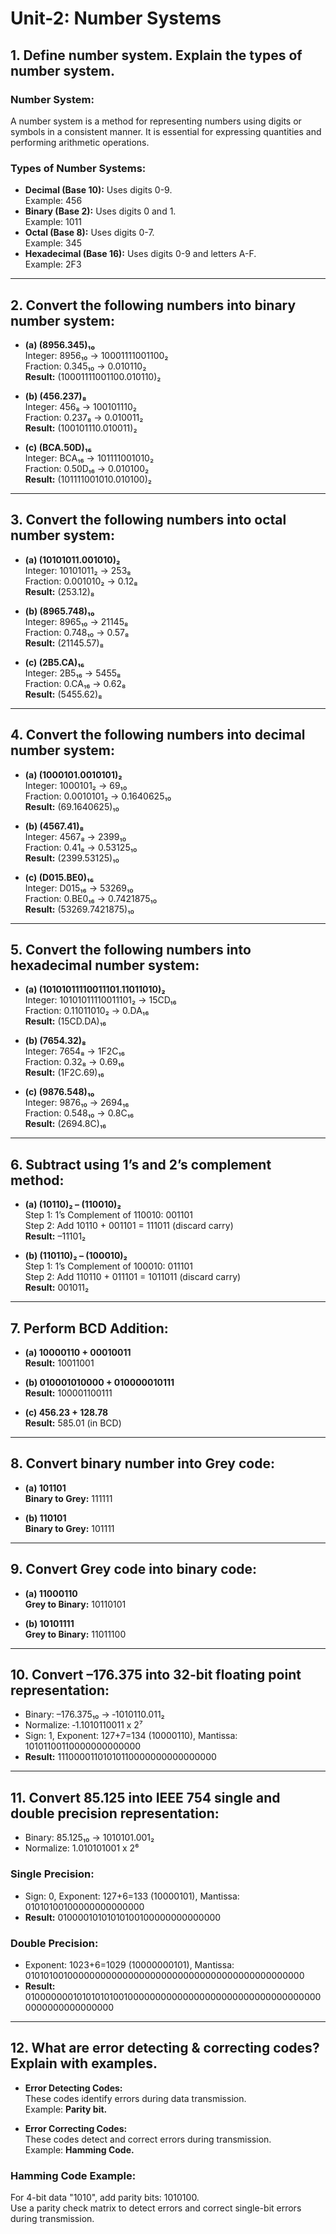 
# Unit-2: Number Systems

## 1. Define number system. Explain the types of number system.

### Number System:
A number system is a method for representing numbers using digits or symbols in a consistent manner. It is essential for expressing quantities and performing arithmetic operations.

### Types of Number Systems:
- **Decimal (Base 10):** Uses digits 0-9.  
  Example: 456
- **Binary (Base 2):** Uses digits 0 and 1.  
  Example: 1011
- **Octal (Base 8):** Uses digits 0-7.  
  Example: 345
- **Hexadecimal (Base 16):** Uses digits 0-9 and letters A-F.  
  Example: 2F3

---

## 2. Convert the following numbers into binary number system:

- **(a) (8956.345)₁₀**  
  Integer: 8956₁₀ → 10001111001100₂  
  Fraction: 0.345₁₀ → 0.010110₂  
  **Result:** (10001111001100.010110)₂

- **(b) (456.237)₈**  
  Integer: 456₈ → 100101110₂  
  Fraction: 0.237₈ → 0.010011₂  
  **Result:** (100101110.010011)₂

- **(c) (BCA.50D)₁₆**  
  Integer: BCA₁₆ → 101111001010₂  
  Fraction: 0.50D₁₆ → 0.010100₂  
  **Result:** (101111001010.010100)₂

---

## 3. Convert the following numbers into octal number system:

- **(a) (10101011.001010)₂**  
  Integer: 10101011₂ → 253₈  
  Fraction: 0.001010₂ → 0.12₈  
  **Result:** (253.12)₈

- **(b) (8965.748)₁₀**  
  Integer: 8965₁₀ → 21145₈  
  Fraction: 0.748₁₀ → 0.57₈  
  **Result:** (21145.57)₈

- **(c) (2B5.CA)₁₆**  
  Integer: 2B5₁₆ → 5455₈  
  Fraction: 0.CA₁₆ → 0.62₈  
  **Result:** (5455.62)₈

---

## 4. Convert the following numbers into decimal number system:

- **(a) (1000101.0010101)₂**  
  Integer: 1000101₂ → 69₁₀  
  Fraction: 0.0010101₂ → 0.1640625₁₀  
  **Result:** (69.1640625)₁₀

- **(b) (4567.41)₈**  
  Integer: 4567₈ → 2399₁₀  
  Fraction: 0.41₈ → 0.53125₁₀  
  **Result:** (2399.53125)₁₀

- **(c) (D015.BE0)₁₆**  
  Integer: D015₁₆ → 53269₁₀  
  Fraction: 0.BE0₁₆ → 0.7421875₁₀  
  **Result:** (53269.7421875)₁₀

---

## 5. Convert the following numbers into hexadecimal number system:

- **(a) (10101011110011101.11011010)₂**  
  Integer: 10101011110011101₂ → 15CD₁₆  
  Fraction: 0.11011010₂ → 0.DA₁₆  
  **Result:** (15CD.DA)₁₆

- **(b) (7654.32)₈**  
  Integer: 7654₈ → 1F2C₁₆  
  Fraction: 0.32₈ → 0.69₁₆  
  **Result:** (1F2C.69)₁₆

- **(c) (9876.548)₁₀**  
  Integer: 9876₁₀ → 2694₁₆  
  Fraction: 0.548₁₀ → 0.8C₁₆  
  **Result:** (2694.8C)₁₆

---

## 6. Subtract using 1’s and 2’s complement method:

- **(a) (10110)₂ – (110010)₂**  
  Step 1: 1’s Complement of 110010: 001101  
  Step 2: Add 10110 + 001101 = 111011 (discard carry)  
  **Result:** –11101₂

- **(b) (110110)₂ – (100010)₂**  
  Step 1: 1’s Complement of 100010: 011101  
  Step 2: Add 110110 + 011101 = 1011011 (discard carry)  
  **Result:** 001011₂

---

## 7. Perform BCD Addition:

- **(a) 10000110 + 00010011**  
  **Result:** 10011001

- **(b) 010001010000 + 010000010111**  
  **Result:** 100001100111

- **(c) 456.23 + 128.78**  
  **Result:** 585.01 (in BCD)

---

## 8. Convert binary number into Grey code:

- **(a) 101101**  
  **Binary to Grey:** 111111

- **(b) 110101**  
  **Binary to Grey:** 101111

---

## 9. Convert Grey code into binary code:

- **(a) 11000110**  
  **Grey to Binary:** 10110101

- **(b) 10101111**  
  **Grey to Binary:** 11011100

---

## 10. Convert –176.375 into 32-bit floating point representation:

- Binary: –176.375₁₀ → ‑1010110.011₂  
- Normalize: ‑1.1010110011 x 2⁷  
- Sign: 1, Exponent: 127+7=134 (10000110), Mantissa: 10101100110000000000000  
- **Result:** 11100001101010110000000000000000

---

## 11. Convert 85.125 into IEEE 754 single and double precision representation:

- Binary: 85.125₁₀ → 1010101.001₂  
- Normalize: 1.010101001 x 2⁶

### Single Precision:
- Sign: 0, Exponent: 127+6=133 (10000101), Mantissa: 01010100100000000000000  
- **Result:** 01000010101010100100000000000000

### Double Precision:
- Exponent: 1023+6=1029 (10000000101), Mantissa: 0101010010000000000000000000000000000000000000000000  
- **Result:** 010000000101010101001000000000000000000000000000000000000000000000000000

---

## 12. What are error detecting & correcting codes? Explain with examples.

- **Error Detecting Codes:**  
  These codes identify errors during data transmission.  
  Example: **Parity bit.**

- **Error Correcting Codes:**  
  These codes detect and correct errors during transmission.  
  Example: **Hamming Code.**

### Hamming Code Example:
For 4-bit data "1010", add parity bits: 1010100.  
Use a parity check matrix to detect errors and correct single-bit errors during transmission.
